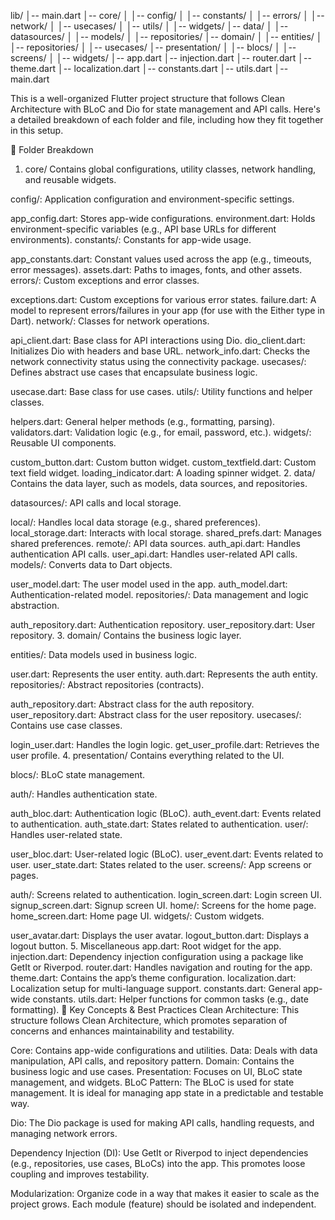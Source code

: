 lib/
│-- main.dart
│-- core/
│   │-- config/
│   │-- constants/
│   │-- errors/
│   │-- network/
│   │-- usecases/
│   │-- utils/
│   │-- widgets/
│-- data/
│   │-- datasources/
│   │-- models/
│   │-- repositories/
│-- domain/
│   │-- entities/
│   │-- repositories/
│   │-- usecases/
│-- presentation/
│   │-- blocs/
│   │-- screens/
│   │-- widgets/
│-- app.dart
│-- injection.dart
│-- router.dart
│-- theme.dart
│-- localization.dart
│-- constants.dart
│-- utils.dart
│-- main.dart


This is a well-organized Flutter project structure that follows Clean Architecture with BLoC and Dio for state management and API calls. Here's a detailed breakdown of each folder and file, including how they fit together in this setup.

📂 Folder Breakdown
1. core/
Contains global configurations, utility classes, network handling, and reusable widgets.

config/: Application configuration and environment-specific settings.

app_config.dart: Stores app-wide configurations.
environment.dart: Holds environment-specific variables (e.g., API base URLs for different environments).
constants/: Constants for app-wide usage.

app_constants.dart: Constant values used across the app (e.g., timeouts, error messages).
assets.dart: Paths to images, fonts, and other assets.
errors/: Custom exceptions and error classes.

exceptions.dart: Custom exceptions for various error states.
failure.dart: A model to represent errors/failures in your app (for use with the Either type in Dart).
network/: Classes for network operations.

api_client.dart: Base class for API interactions using Dio.
dio_client.dart: Initializes Dio with headers and base URL.
network_info.dart: Checks the network connectivity status using the connectivity package.
usecases/: Defines abstract use cases that encapsulate business logic.

usecase.dart: Base class for use cases.
utils/: Utility functions and helper classes.

helpers.dart: General helper methods (e.g., formatting, parsing).
validators.dart: Validation logic (e.g., for email, password, etc.).
widgets/: Reusable UI components.

custom_button.dart: Custom button widget.
custom_textfield.dart: Custom text field widget.
loading_indicator.dart: A loading spinner widget.
2. data/
Contains the data layer, such as models, data sources, and repositories.

datasources/: API calls and local storage.

local/: Handles local data storage (e.g., shared preferences).
local_storage.dart: Interacts with local storage.
shared_prefs.dart: Manages shared preferences.
remote/: API data sources.
auth_api.dart: Handles authentication API calls.
user_api.dart: Handles user-related API calls.
models/: Converts data to Dart objects.

user_model.dart: The user model used in the app.
auth_model.dart: Authentication-related model.
repositories/: Data management and logic abstraction.

auth_repository.dart: Authentication repository.
user_repository.dart: User repository.
3. domain/
Contains the business logic layer.

entities/: Data models used in business logic.

user.dart: Represents the user entity.
auth.dart: Represents the auth entity.
repositories/: Abstract repositories (contracts).

auth_repository.dart: Abstract class for the auth repository.
user_repository.dart: Abstract class for the user repository.
usecases/: Contains use case classes.

login_user.dart: Handles the login logic.
get_user_profile.dart: Retrieves the user profile.
4. presentation/
Contains everything related to the UI.

blocs/: BLoC state management.

auth/: Handles authentication state.

auth_bloc.dart: Authentication logic (BLoC).
auth_event.dart: Events related to authentication.
auth_state.dart: States related to authentication.
user/: Handles user-related state.

user_bloc.dart: User-related logic (BLoC).
user_event.dart: Events related to user.
user_state.dart: States related to the user.
screens/: App screens or pages.

auth/: Screens related to authentication.
login_screen.dart: Login screen UI.
signup_screen.dart: Signup screen UI.
home/: Screens for the home page.
home_screen.dart: Home page UI.
widgets/: Custom widgets.

user_avatar.dart: Displays the user avatar.
logout_button.dart: Displays a logout button.
5. Miscellaneous
app.dart: Root widget for the app.
injection.dart: Dependency injection configuration using a package like GetIt or Riverpod.
router.dart: Handles navigation and routing for the app.
theme.dart: Contains the app’s theme configuration.
localization.dart: Localization setup for multi-language support.
constants.dart: General app-wide constants.
utils.dart: Helper functions for common tasks (e.g., date formatting).
📌 Key Concepts & Best Practices
Clean Architecture: This structure follows Clean Architecture, which promotes separation of concerns and enhances maintainability and testability.

Core: Contains app-wide configurations and utilities.
Data: Deals with data manipulation, API calls, and repository pattern.
Domain: Contains the business logic and use cases.
Presentation: Focuses on UI, BLoC state management, and widgets.
BLoC Pattern: The BLoC is used for state management. It is ideal for managing app state in a predictable and testable way.

Dio: The Dio package is used for making API calls, handling requests, and managing network errors.

Dependency Injection (DI): Use GetIt or Riverpod to inject dependencies (e.g., repositories, use cases, BLoCs) into the app. This promotes loose coupling and improves testability.

Modularization: Organize code in a way that makes it easier to scale as the project grows. Each module (feature) should be isolated and independent.